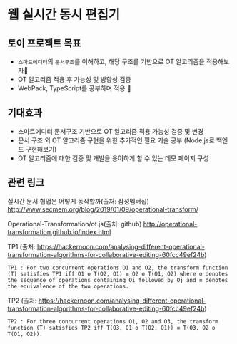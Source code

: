 # 웹 실시간 동시 편집기

## 토이 프로젝트 목표
- `스마트에디터`의 `문서구조`를 이해하고, 해당 구조를 기반으로 OT 알고리즘을 적용해보자🙏
- OT 알고리즘 적용 후 가능성 및 방향성 검증
- WebPack, TypeScript를 공부하며 적용 🥊

## 기대효과
- 스마트에디터 문서구조 기반으로 OT 알고리즘 적용 가능성 검증 및 변경
- 문서 구조 외 OT 알고리즘 구현을 위한 추가적인 필요 기술 공부 (Node.js로 백엔드 구현해보기)
- OT 알고리즘에 대한 검증 및 개발을 용이하게 할 수 있는 데모 페이지 구성

## 관련 링크
실시간 문서 협업은 어떻게 동작할까(출처: 삼성멤버십)
http://www.secmem.org/blog/2019/01/09/operational-transform/

Operational-Transformation/ot.js(출처: github)
http://operational-transformation.github.io/index.html
 
TP1 (출처: https://hackernoon.com/analysing-different-operational-transformation-algorithms-for-collaborative-editing-60fcc49ef24b)
```
TP1 : For two concurrent operations O1 and O2, the transform function (T) satisfies TP1 iff O1 o T(O2, O1) ≡ O2 o T(O1, O2) where o denotes the sequence of operations containing Oi followed by Oj and ≡ denotes the equivalence of the two operations. 
```

TP2 (출처: https://hackernoon.com/analysing-different-operational-transformation-algorithms-for-collaborative-editing-60fcc49ef24b)
```
TP2 : For three concurrent operations O1, O2 and O3, the transform function (T) satisfies TP2 iff T(O3, O1 o T(O2, O1)) ≡ T(O3, O2 o T(O1, O2)). 
```
